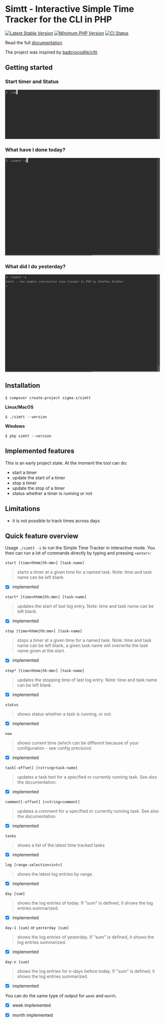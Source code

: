 # Simtt - Interactive Simple Time Tracker for the CLI in PHP

[![Latest Stable Version](https://img.shields.io/packagist/v/sigma-z/simtt.svg?style=flat-square)](https://packagist.org/packages/sigma-z/simtt)
[![Minimum PHP Version](https://img.shields.io/badge/php-%3E%3D%207.2-8892BF.svg?style=flat-square)](https://php.net/)
[![CI Status](https://github.com/sigma-z/simtt/workflows/Continuous%20Integration/badge.svg)](https://github.com/sigma-z/simtt/actions)

Read the full [documentation](https://github.com/sigma-z/simtt/blob/master/docs/documentation.md)

The project was inspired by [badcrocodile/cltt](https://github.com/badcrocodile/cltt).


## Getting started

### Start timer and Status

![Start timer and Status](https://github.com/sigma-z/simtt/raw/master/docs/assets/start_timer_and_status.gif)


### What have I done today?

![day and day sum](https://github.com/sigma-z/simtt/raw/master/docs/assets/day_and_day_sum.gif)


### What did I do yesterday?

![yesterday and yesterday sum](https://github.com/sigma-z/simtt/raw/master/docs/assets/yesterday_and_yesterday_sum.gif)


## Installation

`$ composer create-project sigma-z/simtt`

**Linux/MacOS**

`$ ./simtt --version`

**Windows**

`$ php simtt --version`


## Implemented features

This is an early project state. At the moment the tool can do:
- start a timer
- update the start of a timer
- stop a timer
- update the stop of a timer
- status whether a timer is running or not


## Limitations

- it is not possible to track times across days


## Quick feature overview

Usage `./simtt -i` to run the Simple Time Tracker in interactive mode.
 You then can run a lot of commands directly by typing and pressing `<enter>`:

`start [time<hhmm|hh:mm>] [task-name]`
> starts a timer at a given time for a named task. Note: time and task name can be left blank.
- [x] implemented

`start* [time<hhmm|hh:mm>] [task-name]`
> updates the start of last log entry. Note: time and task name can be left blank.
- [x] implemented

`stop [time<hhmm|hh:mm>] [task-name]`
> stops a timer at a given time for a named task. Note: time and task name can be left blank, a given task name will overwrite the task name given at the start.
- [x] implemented

`stop* [time<hhmm|hh:mm>] [task-name]`
> updates the stopping time of last log entry. Note: time and task name can be left blank.
- [x] implemented

`status`
> shows status whether a task is running, or not.
- [x] implemented

`now`
> shows current time (which can be different because of your configuration - see config precision)
- [x] implemented

`task[-offset] [<string>task-name]`
> updates a task text for a specified or currently running task. See also the documentation.
- [x] implemented

`comment[-offset] [<string>comment]`
> updates a comment for a specified or currently running task. See also the documentation.
- [x] implemented

`tasks`
> shows a list of the latest time tracked tasks
- [x] implemented

`log [range-selection<int>]`
> shows the latest log entries by range.
- [x] implemented

`day [sum]`
> shows the log entries of today. If "sum" is defined, it shows the log entries summarized.
- [x] implemented

`day-1 [sum]` or `yesterday [sum]`
> shows the log entries of yesterday. If "sum" is defined, it shows the log entries summarized.
- [x] implemented

`day-n [sum]`
> shows the log entries for n-days before today. If "sum" is defined, it shows the log entries summarized.
- [x] implemented

You can do the same type of output for `week` and `month`.
- [x] week implemented
- [x] month implemented

